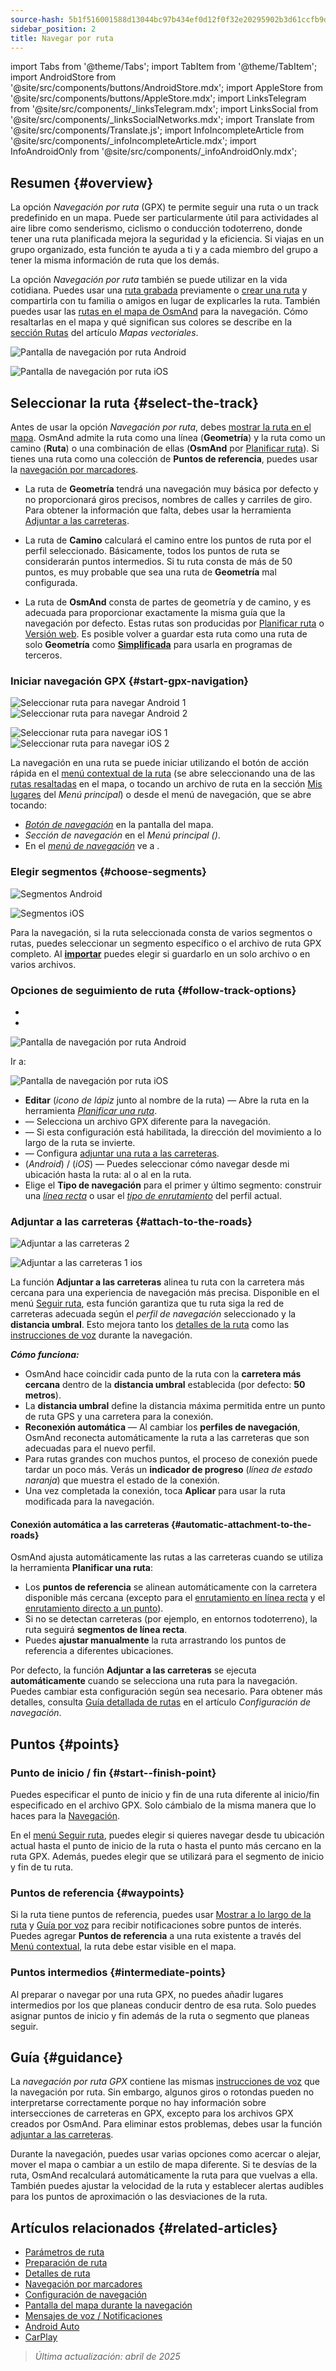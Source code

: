 ```yaml
---
source-hash: 5b1f516001588d13044bc97b434ef0d12f0f32e20295902b3d61ccfb9d49d0f5
sidebar_position: 2
title: Navegar por ruta
---
```

import Tabs from '@theme/Tabs';
import TabItem from '@theme/TabItem';
import AndroidStore from '@site/src/components/buttons/AndroidStore.mdx';
import AppleStore from '@site/src/components/buttons/AppleStore.mdx';
import LinksTelegram from '@site/src/components/_linksTelegram.mdx';
import LinksSocial from '@site/src/components/_linksSocialNetworks.mdx';
import Translate from '@site/src/components/Translate.js';
import InfoIncompleteArticle from '@site/src/components/_infoIncompleteArticle.mdx';
import InfoAndroidOnly from '@site/src/components/_infoAndroidOnly.mdx';



## Resumen {#overview}

La opción *Navegación por ruta* (GPX) te permite seguir una ruta o un track predefinido en un mapa. Puede ser particularmente útil para actividades al aire libre como senderismo, ciclismo o conducción todoterreno, donde tener una ruta planificada mejora la seguridad y la eficiencia. Si viajas en un grupo organizado, esta función te ayuda a ti y a cada miembro del grupo a tener la misma información de ruta que los demás.

La opción *Navegación por ruta* también se puede utilizar en la vida cotidiana. Puedes usar una [ruta grabada](../../plugins/trip-recording.md) previamente o [crear una ruta](../../personal/tracks/manage-tracks.md#create-a-track) y compartirla con tu familia o amigos en lugar de explicarles la ruta. También puedes usar las [rutas en el mapa de OsmAnd](../../../../blog/routes/) para la navegación. Cómo resaltarlas en el mapa y qué significan sus colores se describe en la [sección Rutas](../../map/vector-maps.md#routes) del artículo *Mapas vectoriales*.

<Tabs groupId="operating-systems" queryString="operating-systems">

<TabItem value="android" label="Android">

![Pantalla de navegación por ruta Android](@site/static/img/navigation/gpx/navigation_gpx_android.png)

</TabItem>

<TabItem value="ios" label="iOS">

![Pantalla de navegación por ruta iOS](@site/static/img/navigation/gpx/navigation_gpx_ios.png)

</TabItem>

</Tabs>


## Seleccionar la ruta {#select-the-track}

Antes de usar la opción *Navegación por ruta*, debes [mostrar la ruta en el mapa](../../map/tracks/index.md#display-tracks-on-the-map). OsmAnd admite la ruta como una línea (**Geometría**) y la ruta como un camino (**Ruta**) o una combinación de ellas (**OsmAnd** por [Planificar ruta](../../plan-route/create-route.md)). Si tienes una ruta como una colección de **Puntos de referencia**, puedes usar la [navegación por marcadores](./markers-navigation.md).


- La ruta de **Geometría** tendrá una navegación muy básica por defecto y no proporcionará giros precisos, nombres de calles y carriles de giro. Para obtener la información que falta, debes usar la herramienta [Adjuntar a las carreteras](#attach-to-the-roads).

- La ruta de **Camino** calculará el camino entre los puntos de ruta por el perfil seleccionado. Básicamente, todos los puntos de ruta se considerarán puntos intermedios. Si tu ruta consta de más de 50 puntos, es muy probable que sea una ruta de **Geometría** mal configurada.

- La ruta de **OsmAnd** consta de partes de geometría y de camino, y es adecuada para proporcionar exactamente la misma guía que la navegación por defecto. Estas rutas son producidas por [Planificar ruta](../../plan-route/create-route.md) o [Versión web](../../web/index.md). Es posible volver a guardar esta ruta como una ruta de solo **Geometría** como [**Simplificada**](../../plan-route/create-route.md#save-route) para usarla en programas de terceros.


### Iniciar navegación GPX {#start-gpx-navigation}

<Tabs groupId="operating-systems" queryString="operating-systems">

<TabItem value="android" label="Android">

![Seleccionar ruta para navegar Android 1](@site/static/img/navigation/gpx/follow_track_andr_1.png) ![Seleccionar ruta para navegar Android 2](@site/static/img/navigation/gpx/follow_track_andr_2.png)

</TabItem>

<TabItem value="ios" label="iOS">

![Seleccionar ruta para navegar iOS 1](@site/static/img/navigation/gpx/follow_track_ios_1.png) ![Seleccionar ruta para navegar iOS 2](@site/static/img/navigation/gpx/follow_track_ios_2.png)

</TabItem>

</Tabs>

La navegación en una ruta se puede iniciar utilizando el botón de acción rápida en el [menú contextual de la ruta](../../map/tracks/track-context-menu.md#add-waypoint-to-a-track) (se abre seleccionando una de las [rutas resaltadas](./route-navigation.md#history-of-previous-routes) en el mapa, o tocando un archivo de ruta en la sección [Mis lugares](../../personal/myplaces.md) del *Menú principal*) o desde el menú de navegación, que se abre tocando:

- [*Botón de navegación*](../../widgets/map-buttons.md#directions) en la pantalla del mapa.
- *Sección de navegación* en el *Menú principal* *(<Translate android="true" ids="shared_string_menu,shared_string_navigation"/>)*.
- En el [*menú de navegación*](./route-navigation.md#navigation-menu) ve a *<Translate android="true" ids="shared_string_settings,follow_track"/>*.

### Elegir segmentos {#choose-segments}

<Tabs groupId="operating-systems" queryString="operating-systems">

<TabItem value="android" label="Android">

![Segmentos Android](@site/static/img/navigation/gpx/segments_andr.png)

</TabItem>

<TabItem value="ios" label="iOS">

![Segmentos iOS](@site/static/img/navigation/gpx/segments_ios.png)

</TabItem>

</Tabs>

Para la navegación, si la ruta seleccionada consta de varios segmentos o rutas, puedes seleccionar un segmento específico o el archivo de ruta GPX completo. Al **[importar](../../personal/tracks/manage-tracks.md#import)** puedes elegir si guardarlo en un solo archivo o en varios archivos.


### Opciones de seguimiento de ruta {#follow-track-options}

<Tabs groupId="operating-systems" queryString="operating-systems">

<TabItem value="android" label="Android">

- *<Translate android="true" ids="shared_string_navigation,shared_string_settings,follow_track"/>*
- *<Translate android="true" ids="help_article_map_track_context_menu_name,shared_string_options,follow_track"/>*

![Pantalla de navegación por ruta Android](@site/static/img/navigation/gpx/follow_the_track_5-1_andr.png)

</TabItem>

<TabItem value="ios" label="iOS">

Ir a: *<Translate ios="true" ids="shared_string_navigation,shared_string_settings,follow_track"/>*


![Pantalla de navegación por ruta iOS](@site/static/img/navigation/gpx/follow_the_track_4-1_ios.png)

</TabItem>

</Tabs>

- **Editar** (*icono de lápiz* junto al nombre de la ruta) — Abre la ruta en la herramienta [*Planificar una ruta*](../../plan-route/create-route.md).
- **<Translate android="true" ids="select_another_track"/>** — Selecciona un archivo GPX diferente para la navegación.
- **<Translate android="true" ids="gpx_option_reverse_route"/>** — Si esta configuración está habilitada, la dirección del movimiento a lo largo de la ruta se invierte.
- **<Translate android="true" ids="attach_to_the_roads"/>** — Configura [adjuntar una ruta a las carreteras](#attach-to-the-roads).
- **<Translate android="true" ids="pass_whole_track_descr"/>** (*Android*) / **<Translate ios="true" ids="point_to_navigate"/>** (*iOS*) — Puedes seleccionar cómo navegar desde mi ubicación hasta la ruta:
al *<Translate android="true" ids="start_of_the_track"/>* o al *<Translate android="true" ids="nearest_point"/>* en la ruta.
- Elige el **Tipo de navegación** para el primer y último segmento: construir una [*línea recta*](../routing/straight-line-routing.md) o usar el [*tipo de enrutamiento*](../routing/osmand-routing.md#routing-types) del perfil actual.


### Adjuntar a las carreteras {#attach-to-the-roads}

<Tabs groupId="operating-systems" queryString="operating-systems">

<TabItem value="android" label="Android">

![Adjuntar a las carreteras 2](@site/static/img/navigation/gpx/attach_roads_gpx_andr_2.png)

</TabItem>

<TabItem value="ios" label="iOS">

![Adjuntar a las carreteras 1 ios](@site/static/img/navigation/gpx/attach_to_the_roads_ios.png)

</TabItem>

</Tabs>

La función **Adjuntar a las carreteras** alinea tu ruta con la carretera más cercana para una experiencia de navegación más precisa. Disponible en el menú [Seguir ruta](#follow-track-options), esta función garantiza que tu ruta siga la red de carreteras adecuada según el *perfil de navegación* seleccionado y la **distancia umbral**. Esto mejora tanto los [detalles de la ruta](../setup/route-details.md) como las [instrucciones de voz](#guidance) durante la navegación.

***Cómo funciona:***

- OsmAnd hace coincidir cada punto de la ruta con la **carretera más cercana** dentro de la **distancia umbral** establecida (por defecto: **50 metros**).
- La **distancia umbral** define la distancia máxima permitida entre un punto de ruta GPS y una carretera para la conexión.
- **Reconexión automática** — Al cambiar los **perfiles de navegación**, OsmAnd reconecta automáticamente la ruta a las carreteras que son adecuadas para el nuevo perfil.
- Para rutas grandes con muchos puntos, el proceso de conexión puede tardar un poco más. Verás un **indicador de progreso** (*línea de estado naranja*) que muestra el estado de la conexión.
- Una vez completada la conexión, toca **Aplicar** para usar la ruta modificada para la navegación.

#### Conexión automática a las carreteras {#automatic-attachment-to-the-roads}

OsmAnd ajusta automáticamente las rutas a las carreteras cuando se utiliza la herramienta **Planificar una ruta**:

- Los **puntos de referencia** se alinean automáticamente con la carretera disponible más cercana (excepto para el [enrutamiento en línea recta](../../navigation/routing/straight-line-routing.md) y el [enrutamiento directo a un punto](../../navigation/routing/direct-to-point-routing.md)).
- Si no se detectan carreteras (por ejemplo, en entornos todoterreno), la ruta seguirá **segmentos de línea recta**.
- Puedes **ajustar manualmente** la ruta arrastrando los puntos de referencia a diferentes ubicaciones.

Por defecto, la función **Adjuntar a las carreteras** se ejecuta **automáticamente** cuando se selecciona una ruta para la navegación. Puedes cambiar esta configuración según sea necesario. Para obtener más detalles, consulta [Guía detallada de rutas](../guidance/navigation-settings.md#detailed-track-guidance) en el artículo *Configuración de navegación*.


## Puntos {#points}

### Punto de inicio / fin {#start--finish-point}

Puedes especificar el punto de inicio y fin de una ruta diferente al inicio/fin especificado en el archivo GPX. Solo cámbialo de la misma manera que lo haces para la [Navegación](../setup/route-navigation.md#select-starting-point).

En el [menú Seguir ruta](#follow-track-options), puedes elegir si quieres navegar desde tu ubicación actual hasta el punto de inicio de la ruta o hasta el punto más cercano en la ruta GPX. Además, puedes elegir [<Translate android="true" ids="nav_type_hint"/>](../routing/osmand-routing.md#routing-types) que se utilizará para el segmento de inicio y fin de tu ruta.

### Puntos de referencia {#waypoints}

Si la ruta tiene puntos de referencia, puedes usar [Mostrar a lo largo de la ruta](../guidance/map-during-navigation.md#show-points-along-the-route) y [Guía por voz](../guidance/voice-navigation.md#voice-settings) para recibir notificaciones sobre puntos de interés. Puedes agregar **Puntos de referencia** a una ruta existente a través del [Menú contextual](../../map/map-context-menu.md#-add--edit-track-waypoint--add--edit-track-waypoint), la ruta debe estar visible en el mapa.

### Puntos intermedios {#intermediate-points}

Al preparar o navegar por una ruta GPX, no puedes añadir lugares intermedios por los que planeas conducir dentro de esa ruta. Solo puedes asignar puntos de inicio y fin además de la ruta o segmento que planeas seguir.

## Guía {#guidance}

La *navegación por ruta GPX* contiene las mismas [instrucciones de voz](../guidance/voice-navigation.md) que la navegación por ruta. Sin embargo, algunos giros o rotondas pueden no interpretarse correctamente porque no hay información sobre intersecciones de carreteras en GPX, excepto para los archivos GPX creados por OsmAnd. Para eliminar estos problemas, debes usar la función [adjuntar a las carreteras](#attach-to-the-roads).

Durante la navegación, puedes usar varias opciones como acercar o alejar, mover el mapa o cambiar a un estilo de mapa diferente. Si te desvías de la ruta, OsmAnd recalculará automáticamente la ruta para que vuelvas a ella. También puedes ajustar la velocidad de la ruta y establecer alertas audibles para los puntos de aproximación o las desviaciones de la ruta.


## Artículos relacionados {#related-articles}

- [Parámetros de ruta](../routing/osmand-routing.md#routing-types)
- [Preparación de ruta](./route-navigation.md)
- [Detalles de ruta](./route-details.md)
- [Navegación por marcadores](./markers-navigation.md)
- [Configuración de navegación](../guidance/navigation-settings.md)
- [Pantalla del mapa durante la navegación](../guidance/map-during-navigation.md)
- [Mensajes de voz / Notificaciones](../guidance/voice-navigation.md)
- [Android Auto](../auto-car.md)
- [CarPlay](../car-play.md)

> *Última actualización: abril de 2025*